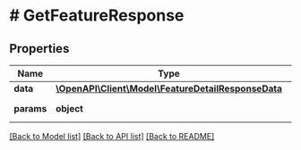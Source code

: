 # # GetFeatureResponse

## Properties

Name | Type | Description | Notes
------------ | ------------- | ------------- | -------------
**data** | [**\OpenAPI\Client\Model\FeatureDetailResponseData**](FeatureDetailResponseData.md) |  |
**params** | **object** | Input parameters |

[[Back to Model list]](../../README.md#models) [[Back to API list]](../../README.md#endpoints) [[Back to README]](../../README.md)
